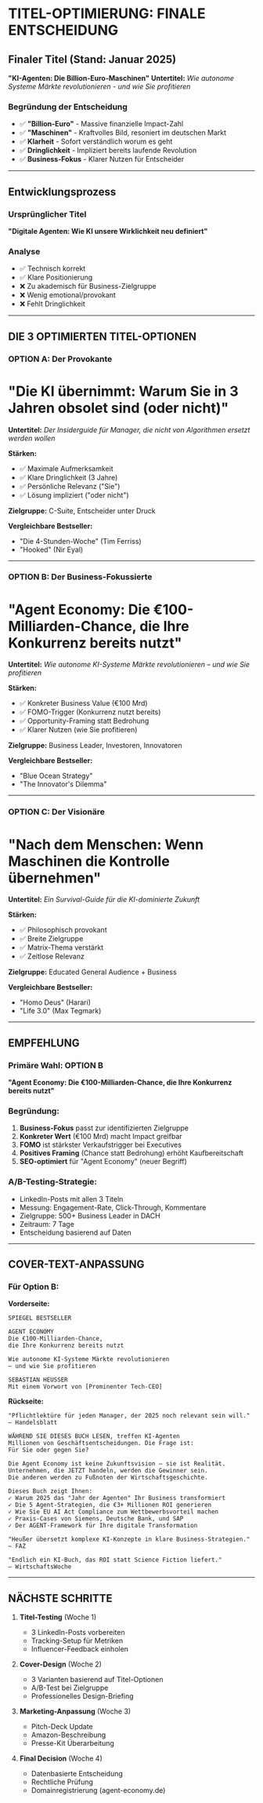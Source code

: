 # TITEL-OPTIMIERUNG: FINALE ENTSCHEIDUNG

## Finaler Titel (Stand: Januar 2025)
**"KI-Agenten: Die Billion-Euro-Maschinen"**
**Untertitel:** *Wie autonome Systeme Märkte revolutionieren - und wie Sie profitieren*

### Begründung der Entscheidung
- ✅ **"Billion-Euro"** - Massive finanzielle Impact-Zahl
- ✅ **"Maschinen"** - Kraftvolles Bild, resoniert im deutschen Markt
- ✅ **Klarheit** - Sofort verständlich worum es geht
- ✅ **Dringlichkeit** - Impliziert bereits laufende Revolution
- ✅ **Business-Fokus** - Klarer Nutzen für Entscheider

---

## Entwicklungsprozess

### Ursprünglicher Titel
**"Digitale Agenten: Wie KI unsere Wirklichkeit neu definiert"**

### Analyse
- ✅ Technisch korrekt
- ✅ Klare Positionierung
- ❌ Zu akademisch für Business-Zielgruppe
- ❌ Wenig emotional/provokant
- ❌ Fehlt Dringlichkeit

---

## DIE 3 OPTIMIERTEN TITEL-OPTIONEN

### OPTION A: Der Provokante
# **"Die KI übernimmt: Warum Sie in 3 Jahren obsolet sind (oder nicht)"**
**Untertitel:** *Der Insiderguide für Manager, die nicht von Algorithmen ersetzt werden wollen*

**Stärken:**
- ✅ Maximale Aufmerksamkeit
- ✅ Klare Dringlichkeit (3 Jahre)
- ✅ Persönliche Relevanz ("Sie")
- ✅ Lösung impliziert ("oder nicht")

**Zielgruppe:** C-Suite, Entscheider unter Druck

**Vergleichbare Bestseller:**
- "Die 4-Stunden-Woche" (Tim Ferriss)
- "Hooked" (Nir Eyal)

---

### OPTION B: Der Business-Fokussierte
# **"Agent Economy: Die €100-Milliarden-Chance, die Ihre Konkurrenz bereits nutzt"**
**Untertitel:** *Wie autonome KI-Systeme Märkte revolutionieren – und wie Sie profitieren*

**Stärken:**
- ✅ Konkreter Business Value (€100 Mrd)
- ✅ FOMO-Trigger (Konkurrenz nutzt bereits)
- ✅ Opportunity-Framing statt Bedrohung
- ✅ Klarer Nutzen (wie Sie profitieren)

**Zielgruppe:** Business Leader, Investoren, Innovatoren

**Vergleichbare Bestseller:**
- "Blue Ocean Strategy"
- "The Innovator's Dilemma"

---

### OPTION C: Der Visionäre
# **"Nach dem Menschen: Wenn Maschinen die Kontrolle übernehmen"**
**Untertitel:** *Ein Survival-Guide für die KI-dominierte Zukunft*

**Stärken:**
- ✅ Philosophisch provokant
- ✅ Breite Zielgruppe
- ✅ Matrix-Thema verstärkt
- ✅ Zeitlose Relevanz

**Zielgruppe:** Educated General Audience + Business

**Vergleichbare Bestseller:**
- "Homo Deus" (Harari)
- "Life 3.0" (Max Tegmark)

---

## EMPFEHLUNG

### Primäre Wahl: **OPTION B**
**"Agent Economy: Die €100-Milliarden-Chance, die Ihre Konkurrenz bereits nutzt"**

### Begründung:
1. **Business-Fokus** passt zur identifizierten Zielgruppe
2. **Konkreter Wert** (€100 Mrd) macht Impact greifbar
3. **FOMO** ist stärkster Verkaufstrigger bei Executives
4. **Positives Framing** (Chance statt Bedrohung) erhöht Kaufbereitschaft
5. **SEO-optimiert** für "Agent Economy" (neuer Begriff)

### A/B-Testing-Strategie:
- LinkedIn-Posts mit allen 3 Titeln
- Messung: Engagement-Rate, Click-Through, Kommentare
- Zielgruppe: 500+ Business Leader in DACH
- Zeitraum: 7 Tage
- Entscheidung basierend auf Daten

---

## COVER-TEXT-ANPASSUNG

### Für Option B:
**Vorderseite:**
```
SPIEGEL BESTSELLER

AGENT ECONOMY
Die €100-Milliarden-Chance,
die Ihre Konkurrenz bereits nutzt

Wie autonome KI-Systeme Märkte revolutionieren
– und wie Sie profitieren

SEBASTIAN HEUSSER
Mit einem Vorwort von [Prominenter Tech-CEO]
```

**Rückseite:**
```
"Pflichtlektüre für jeden Manager, der 2025 noch relevant sein will."
– Handelsblatt

WÄHREND SIE DIESES BUCH LESEN, treffen KI-Agenten
Millionen von Geschäftsentscheidungen. Die Frage ist:
Für Sie oder gegen Sie?

Die Agent Economy ist keine Zukunftsvision – sie ist Realität.
Unternehmen, die JETZT handeln, werden die Gewinner sein.
Die anderen werden zu Fußnoten der Wirtschaftsgeschichte.

Dieses Buch zeigt Ihnen:
✓ Warum 2025 das "Jahr der Agenten" Ihr Business transformiert
✓ Die 5 Agent-Strategien, die €3+ Millionen ROI generieren
✓ Wie Sie EU AI Act Compliance zum Wettbewerbsvorteil machen
✓ Praxis-Cases von Siemens, Deutsche Bank, und SAP
✓ Der AGENT-Framework für Ihre digitale Transformation

"Heußer übersetzt komplexe KI-Konzepte in klare Business-Strategien."
– FAZ

"Endlich ein KI-Buch, das ROI statt Science Fiction liefert."
– WirtschaftsWoche
```

---

## NÄCHSTE SCHRITTE

1. **Titel-Testing** (Woche 1)
   - 3 LinkedIn-Posts vorbereiten
   - Tracking-Setup für Metriken
   - Influencer-Feedback einholen

2. **Cover-Design** (Woche 2)
   - 3 Varianten basierend auf Titel-Optionen
   - A/B-Test bei Zielgruppe
   - Professionelles Design-Briefing

3. **Marketing-Anpassung** (Woche 3)
   - Pitch-Deck Update
   - Amazon-Beschreibung
   - Presse-Kit Überarbeitung

4. **Final Decision** (Woche 4)
   - Datenbasierte Entscheidung
   - Rechtliche Prüfung
   - Domainregistrierung (agent-economy.de)